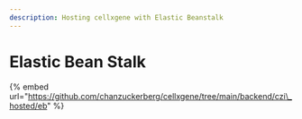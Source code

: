 ```yaml
---
description: Hosting cellxgene with Elastic Beanstalk
---
```


# Elastic Bean Stalk

{% embed url="https://github.com/chanzuckerberg/cellxgene/tree/main/backend/czi\_hosted/eb" %}



